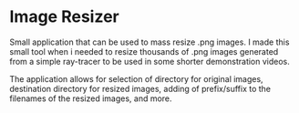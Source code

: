 # Image Resizer
Small application that can be used to mass resize .png images. I made this small tool when i needed to resize thousands of .png images generated from a simple ray-tracer to be used in some shorter demonstration videos.

The application allows for selection of directory for original images, destination directory for resized images, adding of prefix/suffix to the filenames of the resized images, and more.
